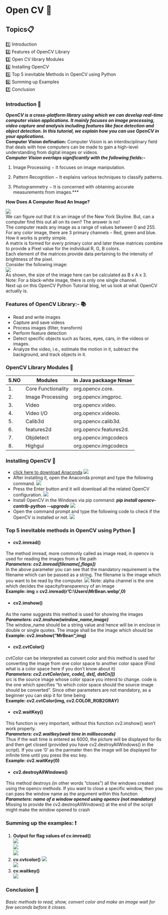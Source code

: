 # Open CV :notebook:
## Topics:clipboard:
:one: Introduction<br>
:two: Features of OpenCV Library<br>
:three: Open CV library Modules<br>
:four: Installing OpenCV<br>
:five: Top 5 inevitable Methods in OpenCV using Python<br>
:six: Summing up Examples<br>
:seven: Conclusion<br>
### Introduction :speech_balloon: <br>
***OpenCV is a cross-platform library using which we can develop real-time computer vision applications. It mainly focuses on image processing, video capture and analysis including features like face detection and object detection. In this tutorial, we explain how you can use OpenCV in your applications.***<br>
**Computer Vision defination:** Computer Vision is an interdisciplinary field that deals with how computers can be made to gain a high-level understanding from digital images or videos.<br>
***Computer Vision overlaps significantly with the following fields:-***<br>

1. Image Processing − It focuses on image manipulation.

2. Pattern Recognition − It explains various techniques to classify patterns.

3. Photogrammetry − It is concerned with obtaining accurate measurements from images.***<br>

**How Does A Computer Read An Image?**<br>

<img src="https://d1jnx9ba8s6j9r.cloudfront.net/blog/wp-content/uploads/2018/12/Picture1-1.jpg"/><br>
We can figure out that it is an image of the New York Skyline. But, can a computer find this out all on its own? The answer is no!<br>
The computer reads any image as a range of values between 0 and 255.<br>
For any color image, there are 3 primary channels – Red, green and blue. How it works is pretty simple.<br>
A matrix is formed for every primary color and later these matrices combine to provide a Pixel value for the individual R, G, B colors.<br>
Each element of the matrices provide data pertaining to the intensity of brightness of the pixel.<br>
Consider the following image:<br>
<img src="https://d1jnx9ba8s6j9r.cloudfront.net/blog/wp-content/uploads/2018/12/Picture2-3.png"/><br>
As shown, the size of the image here can be calculated as B x A x 3.<br>
Note: For a black-white image, there is only one single channel.<br>
Next up on this OpenCV Python Tutorial blog, let us look at what OpenCV actually is.<br>

### Features of OpenCV Library:- :books:<br>
* Read and write images
* Capture and save videos
* Process images (filter, transform)
* Perform feature detection
* Detect specific objects such as faces, eyes, cars, in the videos or images.
* Analyze the video, i.e., estimate the motion in it, subtract the background, and track objects in it.<br>
### OpenCV Library Modules :blue_book:<br>
| S.NO| Modules| In Java packaage  Nmae| 
|---------|---------|----------|
|  1.   |  Core Functionality   |   org.opencv.core.   |
|  2.   |  Image Processing  |  org.opencv.imgproc.   |  
|  3.   |  Video   | org.opencv.video.  |
|  4.   |  Video I/O  |   org.opencv.videoio.  |  
|  5.   |  Calib3d  |  org.opencv.calib3d.    |
|  6.   |  features2d |   org.opencv.features2d.   |  
|  7.   | Objdetect |   org.opencv.imgcodecs  |  
|  8.   |  Highgui  |  org.opencv.imgcodecs   |
### Installing OpenCV :link:<br>
* [click here to download Anaconda](https://www.anaconda.com/products/individual)
<img src="https://static.javatpoint.com/tutorial/opencv/images/installation-of-opencv.png"/><br>
* After installing it, open the Anaconda prompt and type the following command.
<img src="https://static.javatpoint.com/tutorial/opencv/images/installation-of-opencv3.png"/><br>
* Press the Enter button and it will download all the related OpenCV configuration.
<img src="https://static.javatpoint.com/tutorial/opencv/images/installation-of-opencv4.png"/><br>
* Install OpenCV in the Windows via pip command:
***pip install opencv-contrib-python --upgrade***
<img src="https://static.javatpoint.com/tutorial/opencv/images/installation-of-opencv5.png"/><br>
* Open the command prompt and type the following code to check if the OpenCV is installed or not.
<img src="https://static.javatpoint.com/tutorial/opencv/images/installation-of-opencv6.png"/><br>
### Top 5 inevitable methods  in OpenCV using Python :beginner:
* #### cv2.imread()
 The method imread, more commonly called as image read, in opencv is used for reading the images from a file path<br>
 ***Parameters: cv2.imread(filename[,flags])***<br>
 In the above parameter you can see that the mandatory requirement is the filename which can be passed as a string. The filename is the image which you want to be read by the     computer.
<img src="https://miro.medium.com/max/875/0*ruxnUTWht0BOuUlF"/>
Note: alpha channel is the one which decides the opacity/transparency of an image<br>
**Example: img = cv2.imread(r’C:\Users\MrBean.webp’,0)**<br>
* #### cv2.imshow()
As the name suggests this method is used for showing the images<br>
***Parameters: cv2.imshow(window_name,image)***<br>
The window_name should be a string value and hence will be in enclose in double or single quotes. The image shall be the image which should be<br>
**Example: cv2.imshow(“MrBean”,img)**<br>
* #### cv2.cvtColor()
cvtColor can be interpreted as convert color and this method is used for converting the image from one color space to another color space (Find what is a color space here if you don’t know about it)<br>
***Parameters: cv2.cvtColor(src, code[, dst[, dstCn]])***<br>
src is the source image whose color space you intend to change. code is the one which specifies “to which color space should the source image should be converted”. Since other parameters are not mandatory, as a beginner you can skip it for time being<br>
**Example: cv2.cvtColor(img, cv2.COLOR_RGB2GRAY)**<br>
* #### cv2.waitKey()
This function is very important, without this function cv2.imshow() won’t work properly.<br>
***Parameters: cv2.waitkey(wait time in milliseconds)***<br>
Thus if the wait time is entered as 6000, the picture will be displayed for 6s and then get closed (provided you have cv2.destroyAllWindows() in the script). If you use ‘0’ as the parmater then the image will be displayed for infinite time until you press the esc key.<br>
**Example: cv2.waitKey(0)**<br>
* #### cv2.destroyAllWindows()
This method destroys (in other words “closes”) all the windows created using the opencv methods. If you want to close a specific window, then you can pass the window name as the argument within this function<br>
***Parameters: name of a window opened using opencv (not mandatory)***<br>
Missing to provide the cv2.destroyAllWindows() at the end of the script might make the window opened to crash<br>
### Summing up the examples: :exclamation:
1. **Output for flag values of cv.imread()**<br>
<img src="https://miro.medium.com/max/875/1*yp9VgXSohg76xv9frq72Ug.png"/><br>
<img src="https://miro.medium.com/max/875/1*8z7QQOZwn0sTvF7krSaMvQ.png"/><br>
<img src="https://miro.medium.com/max/875/1*ouexiTh5qY8iTbW8kk-cqA.png"/><br>
2. **cv.cvtcolor()**
<img src="https://miro.medium.com/max/875/1*0nuTMpzubXI2orgOR2WNoQ.png"/><br>
<img src="https://miro.medium.com/max/875/1*NiexARigH-_mPcp2K8J6_Q.png"/><br>
3. **cv.waitkey()**<br>
<img src="https://miro.medium.com/max/875/1*F9KfEyaURxbDbY3ufchrpA.gif"/><br>
### Conclusion :triangular_flag_on_post:
 ###### Basic methods  to read, show, convert color and make an image wait for few seconds before it closes.



 




